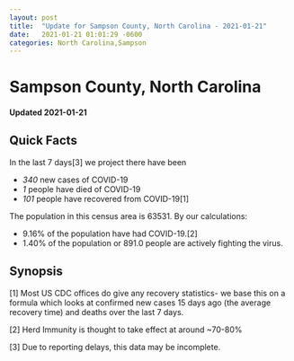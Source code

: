 ```yaml
---
layout: post
title:  "Update for Sampson County, North Carolina - 2021-01-21"
date:   2021-01-21 01:01:29 -0600
categories: North Carolina,Sampson
---
```


# Sampson County, North Carolina
#### Updated 2021-01-21

## Quick Facts

In the last 7 days[3] we project there have been
- *340* new cases of COVID-19
- *1* people have died of COVID-19
- *101* people have recovered from COVID-19[1]

The population in this census area is 63531. By our calculations:
- 9.16% of the population have had COVID-19.[2]
- 1.40% of the population or 891.0 people are actively fighting the virus.

## Synopsis




[1] Most US CDC offices do give any recovery statistics- we base this on a formula which looks at confirmed new cases
15 days ago (the average recovery time) and deaths over the last 7 days.

[2] Herd Immunity is thought to take effect at around ~70-80%

[3] Due to reporting delays, this data may be incomplete.
 
    